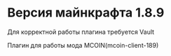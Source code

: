 # Версия майнкрафта 1.8.9
Для корректной работы плагина требуется Vault

Плагин для работы мода MCOIN(mcoin-client-189)
